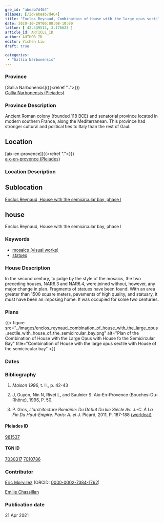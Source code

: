 ```yaml
---
gre_id: "abeab7d464"
aliases: [/id/abeab7d464]
title: "Enclos Reynaud, Combination of House with the large opus sectile with House of the semicircular bay"
date: 2020-10-29T00:08:08-10:00
latlon: [ 42.439512, 3.176623 ]
article_id: ARTICLE_ID
author: AUTHOR_ID
editor: Yichen Liu
draft: true

categories:
 - "Gallia Narbonensis"
---
```


### Province

[Gallia Narbonensis]({{<relref "..">}}) \
[Gallia Narbonensis (Pleiades)](https://pleiades.stoa.org/places/981537)

### Province Description

Ancient Roman colony (founded 118 BCE) and senatorial province located in modern southern France, along the Mediterranean. This province had stronger cultural and political ties to Italy than the rest of Gaul.

## Location

[aix-en-provence]({{<relref ".">}}) \
[aix-en-provence (Pleiades)]()

### Location Description

<!--### Location Description-->

<!-- LEAVE THIS BLANK FOR NOW -->

## Sublocation

[Enclos Reynaud, House with the semicircular bay, phase I](#)

<!--### Sublocation Description-->

<!-- DESCRIPTION -->

## house

Enclos Reynaud, House with the semicircular bay, phase I



### Keywords

- [mosaics (visual works)](http://vocab.getty.edu/page/aat/300015342)
- [statues](http://vocab.getty.edu/page/aat/300047600)







### House Description

In the second century, to judge by the style of the mosaics, the two preceding houses, NAR6.3 and NAR6.4, were joined without, however, any major change in plan. Fragments of statues have been found. With an area greater than 1500 square meters, pavements of high quality, and statuary, it must have been an imposing home. It was occupied for some two centuries.

<!--### Maps-->

<!--
OLD WAY (DO NOT USE)
![alt_text](../../images/image_name.ext)
*CAPTION*

NEW WAY ↓↓↓↓
{{< figure src="../images/image_name.ext" alt="ALT_TEXT" title="CAPTION" >}}
-->

### Plans


{{< figure src="../images/enclos_reynaud_combination_of_house_with_the_large_opus_sectile_with_house_of_the_semicircular_bay.png" alt="Plan of the Combination of House with the Large Opus with House fo the Semicircular Bay" title="Combination of House with the large opus sectile with House of the semicircular bay" >}}<!--### Images-->
<!--
OLD WAY (DO NOT USE)
![alt_text](../../images/image_name.ext)
*CAPTION*

NEW WAY ↓↓↓↓
{{< figure src="../images/image_name.ext" alt="ALT_TEXT" title="CAPTION" >}}
-->

### Dates



### Bibliography

1. *Maison 1996*, t. II,, p. 42-43


2. J, Guyon, Nin N, Rivet L, and Saulnier S. Aix-En-Provence (Bouches-Du-Rhône), 1996, P. 50.

3. P. Gros, *L'architecture Romaine: Du Début Du Iiie Siècle Av. J.-C. À La Fin Du Haut-Empire. Paris: A. et J*. Picard, 2011, P. 187-188 [(worldcat)](http://www.worldcat.org/oclc/762763355)


#### Pleiades ID

[981537](https://pleiades.stoa.org/places/981537)

#### TGN ID

[7030317](http://vocab.getty.edu/page/tgn/7030317)
[7010786](http://vocab.getty.edu/page/tgn/7010786)

### Contributor

[Eric Morvillez](link) (ORCID: [0000-0002-7384-1762](https://orcid.org/0000-0002-7384-1762))

[Emilie Chassillan](link)
### Publication date


21 Apr 2021

<!--### Related articles-->

<!-- Links to other related articles. Leave blank for now -->